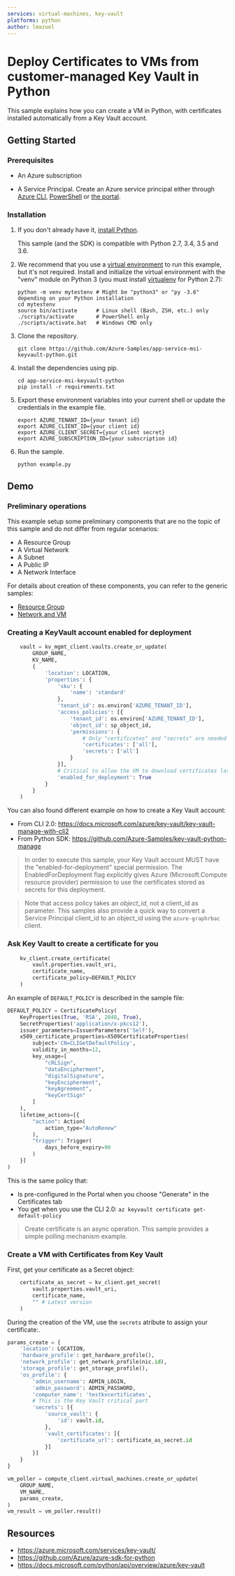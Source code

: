 ```yaml
---
services: virtual-machines, key-vault
platforms: python
author: lmazuel
---
```


# Deploy Certificates to VMs from customer-managed Key Vault in Python

This sample explains how you can create a VM in Python, with certificates installed automatically 
from a Key Vault account.

## Getting Started

### Prerequisites

- An Azure subscription

- A Service Principal. Create an Azure service principal either through
[Azure CLI](https://azure.microsoft.com/documentation/articles/resource-group-authenticate-service-principal-cli/),
[PowerShell](https://azure.microsoft.com/documentation/articles/resource-group-authenticate-service-principal/)
or [the portal](https://azure.microsoft.com/documentation/articles/resource-group-create-service-principal-portal/).

### Installation

1.  If you don't already have it, [install Python](https://www.python.org/downloads/).

    This sample (and the SDK) is compatible with Python 2.7, 3.4, 3.5 and 3.6.

2.  We recommend that you use a [virtual environment](https://docs.python.org/3/tutorial/venv.html)
    to run this example, but it's not required.
    Install and initialize the virtual environment with the "venv" module on Python 3 (you must install [virtualenv](https://pypi.python.org/pypi/virtualenv) for Python 2.7):

    ```
    python -m venv mytestenv # Might be "python3" or "py -3.6" depending on your Python installation
    cd mytestenv
    source bin/activate      # Linux shell (Bash, ZSH, etc.) only
    ./scripts/activate       # PowerShell only
    ./scripts/activate.bat   # Windows CMD only
    ```

1.  Clone the repository.

    ```
    git clone https://github.com/Azure-Samples/app-service-msi-keyvault-python.git
    ```

2.  Install the dependencies using pip.

    ```
    cd app-service-msi-keyvault-python
    pip install -r requirements.txt
    ```

1. Export these environment variables into your current shell or update the credentials in the example file.

    ```
    export AZURE_TENANT_ID={your tenant id}
    export AZURE_CLIENT_ID={your client id}
    export AZURE_CLIENT_SECRET={your client secret}
    export AZURE_SUBSCRIPTION_ID={your subscription id}
    ```

1. Run the sample.

    ```
    python example.py
    ```

## Demo

### Preliminary operations

This example setup some preliminary components that are no the topic of this sample and do not differ
from regular scenarios:

- A Resource Group
- A Virtual Network
- A Subnet
- A Public IP
- A Network Interface

For details about creation of these components, you can refer to the generic samples:

- [Resource Group](https://github.com/Azure-Samples/resource-manager-python-resources-and-groups)
- [Network and VM](https://github.com/Azure-Samples/virtual-machines-python-manage)

### Creating a KeyVault account enabled for deployment

```python
    vault = kv_mgmt_client.vaults.create_or_update(
        GROUP_NAME,
        KV_NAME,
        {
            'location': LOCATION,
            'properties': {
                'sku': {
                    'name': 'standard'
                },
                'tenant_id': os.environ['AZURE_TENANT_ID'],
                'access_policies': [{
                    'tenant_id': os.environ['AZURE_TENANT_ID'],
                    'object_id': sp_object_id,
                    'permissions': {
                        # Only "certificates" and "secrets" are needed for this sample
                        'certificates': ['all'],
                        'secrets': ['all']
                    }
                }],
                # Critical to allow the VM to download certificates later
                'enabled_for_deployment': True
            }
        }
    )
```

You can also found different example on how to create a Key Vault account:

  - From CLI 2.0: https://docs.microsoft.com/azure/key-vault/key-vault-manage-with-cli2
  - From Python SDK: https://github.com/Azure-Samples/key-vault-python-manage

> In order to execute this sample, your Key Vault account MUST have the "enabled-for-deployment" special permission.
  The EnabledForDeployment flag explicitly gives Azure (Microsoft.Compute resource provider) permission to use the certificates stored as secrets for this deployment. 

> Note that access policy takes an *object_id*, not a client_id as parameter. This samples also provide a quick way to convert a Service Principal client_id to an object_id using the `azure-graphrbac` client.

### Ask Key Vault to create a certificate for you

```python
    kv_client.create_certificate(
        vault.properties.vault_uri,
        certificate_name,
        certificate_policy=DEFAULT_POLICY
    )
```

An example of `DEFAULT_POLICY` is described in the sample file:
```python
DEFAULT_POLICY = CertificatePolicy(
    KeyProperties(True, 'RSA', 2048, True),
    SecretProperties('application/x-pkcs12'),
    issuer_parameters=IssuerParameters('Self'),
    x509_certificate_properties=X509CertificateProperties(
        subject='CN=CLIGetDefaultPolicy',
        validity_in_months=12,
        key_usage=[
            "cRLSign",
            "dataEncipherment",
            "digitalSignature",
            "keyEncipherment",
            "keyAgreement",
            "keyCertSign"
        ]
    ),
    lifetime_actions=[{
        "action": Action(
            action_type="AutoRenew"
        ),
        "trigger": Trigger(
            days_before_expiry=90
        )
    }]
)
```

This is the same policy that:

- Is pre-configured in the Portal when you choose "Generate" in the Certificates tab
- You get when you use the CLI 2.0: `az keyvault certificate get-default-policy`

> Create certificate is an async operation. This sample provides a simple polling mechanism example.

### Create a VM with Certificates from Key Vault

First, get your certificate as a Secret object:

```python
    certificate_as_secret = kv_client.get_secret(
        vault.properties.vault_uri,
        certificate_name,
        "" # Latest version
    )
```

During the creation of the VM, use the `secrets` atribute to assign your certificate:.

```python
params_create = {
    'location': LOCATION,
    'hardware_profile': get_hardware_profile(),
    'network_profile': get_network_profile(nic.id),
    'storage_profile': get_storage_profile(),
    'os_profile': {
        'admin_username': ADMIN_LOGIN,
        'admin_password': ADMIN_PASSWORD,
        'computer_name': 'testkvcertificates',
        # This is the Key Vault critical part
        'secrets': [{
            'source_vault': {
                'id': vault.id,
            },
            'vault_certificates': [{
                'certificate_url': certificate_as_secret.id
            }]
        }]
    }
}

vm_poller = compute_client.virtual_machines.create_or_update(
    GROUP_NAME,
    VM_NAME,
    params_create,
)
vm_result = vm_poller.result()
```


## Resources

- https://azure.microsoft.com/services/key-vault/
- https://github.com/Azure/azure-sdk-for-python
- https://docs.microsoft.com/python/api/overview/azure/key-vault
